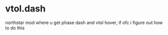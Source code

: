# vtol.dash
northstar mod where u get phase dash and vtol hover, if ofc i figure out how to do this
